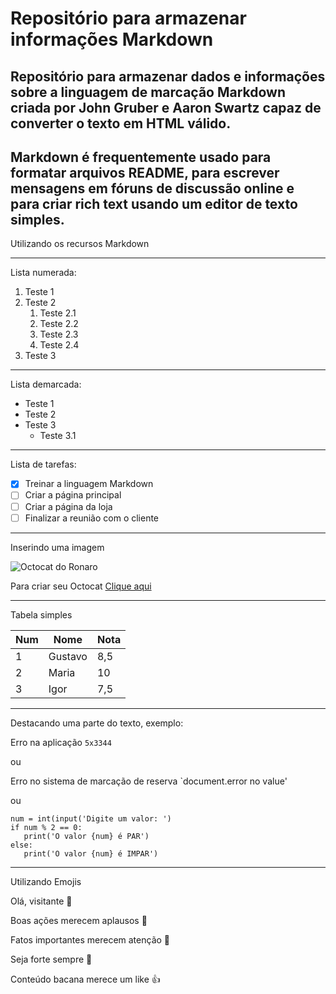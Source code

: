 # Repositório para armazenar informações Markdown

## Repositório para armazenar dados e informações sobre a linguagem de marcação Markdown criada por John Gruber e Aaron Swartz capaz de converter o texto em HTML válido.
## Markdown é frequentemente usado para formatar arquivos README, para escrever mensagens em fóruns de discussão online e para criar rich text usando um editor de texto simples. 


Utilizando os recursos Markdown

---

Lista numerada:

1. Teste 1
2. Teste 2
   1. Teste 2.1
   2. Teste 2.2
   5. Teste 2.3
   99. Teste 2.4
3. Teste 3

---

Lista demarcada:

* Teste 1
* Teste 2
* Teste 3
   * Teste 3.1

---

Lista de tarefas:

- [x] Treinar a linguagem Markdown
- [ ] Criar a página principal
- [ ] Criar a página da loja
- [ ] Finalizar a reunião com o cliente

---

Inserindo uma imagem

![Octocat do Ronaro](https://user-images.githubusercontent.com/108550778/179031113-dce89883-d9bc-45dc-816a-fda73a9386e5.jpg)

Para criar seu Octocat [Clique aqui](https://myoctocat.com/)

---

Tabela simples

Num | Nome | Nota
---|---|---
1 | Gustavo | 8,5
2 | Maria | 10
3 | Igor | 7,5

---

Destacando uma parte do texto, exemplo:

Erro na aplicação ```5x3344```

ou 

Erro no sistema de marcação de reserva `document.error no value'

ou

```
num = int(input('Digite um valor: ')
if num % 2 == 0:
   print('O valor {num} é PAR')
else:
   print('O valor {num} é IMPAR')
```

---

Utilizando Emojis

Olá, visitante 🤝

Boas ações merecem aplausos :clap: 

Fatos importantes merecem atenção :eyes: 

Seja forte sempre :muscle: 

Conteúdo bacana merece um like :+1: 

